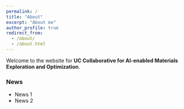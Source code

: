 ```yaml
---
permalink: /
title: "About"
excerpt: "About me"
author_profile: true
redirect_from: 
  - /about/
  - /about.html
---
```


Welcome to the website for **UC Collaborative for AI-enabled Materials Exploration and Optimization**. 


### News
- News 1
- News 2
